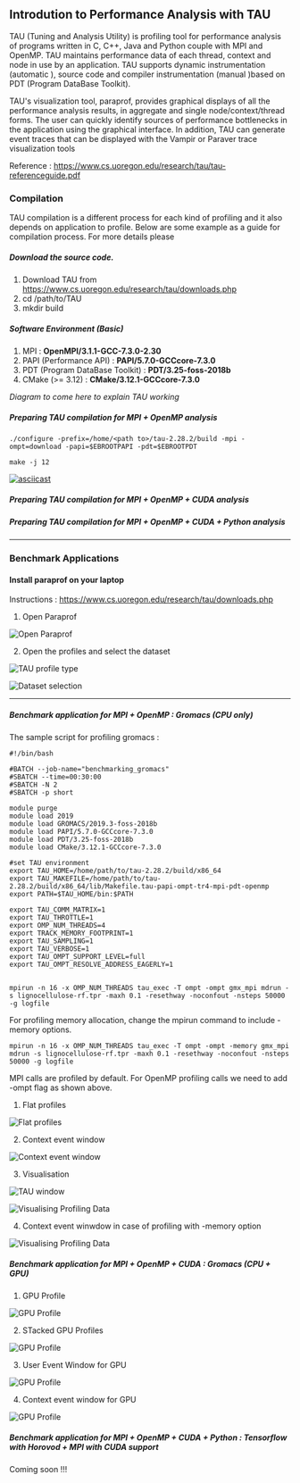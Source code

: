 ## Introdution to Performance Analysis with TAU 

TAU (Tuning and Analysis Utility) is profiling tool for performance analysis of programs written in C, C++, Java and Python couple with MPI and OpenMP. TAU maintains performance data of each thread, context and node in use by an application. TAU supports dynamic instrumentation (automatic ), source code and compiler instrumentation (manual )based on PDT (Program DataBase Toolkit). 

TAU's visualization tool, paraprof, provides graphical displays of all the performance analysis results, in aggregate and single node/context/thread forms. The user can quickly identify sources of performance bottlenecks in the application using the graphical interface. In addition, TAU can generate event traces that can be displayed with the Vampir or Paraver trace visualization tools

Reference : <https://www.cs.uoregon.edu/research/tau/tau-referenceguide.pdf>

### Compilation

TAU compilation is a different process for each kind of profiling and it also depends on application to profile. Below are some example as a guide for compilation process. For more details please  

##### Download the source code. 

1. Download TAU from <https://www.cs.uoregon.edu/research/tau/downloads.php>
2. cd /path/to/TAU
3. mkdir build

##### Software Environment (Basic)

1. MPI : **OpenMPI/3.1.1-GCC-7.3.0-2.30**
2. PAPI (Performance API) : **PAPI/5.7.0-GCCcore-7.3.0**
3. PDT (Program DataBase Toolkit) : **PDT/3.25-foss-2018b**
4. CMake (>= 3.12) : **CMake/3.12.1-GCCcore-7.3.0**

*Diagram to come here to explain TAU working*

##### Preparing TAU compilation for MPI + OpenMP analysis

`./configure -prefix=/home/<path to>/tau-2.28.2/build -mpi -ompt=download -papi=$EBROOTPAPI -pdt=$EBROOTPDT`

`make -j 12`

[![asciicast](https://asciinema.org/a/1peXkVDvSfPjI0HvFjFENSMiW.svg)](https://asciinema.org/a/1peXkVDvSfPjI0HvFjFENSMiW)
 
##### Preparing TAU compilation for MPI + OpenMP + CUDA analysis

##### Preparing TAU compilation for MPI + OpenMP + CUDA + Python analysis 


---

### Benchmark Applications

#### Install paraprof on your laptop 

Instructions : <https://www.cs.uoregon.edu/research/tau/downloads.php>

1. Open Paraprof 

![Open Paraprof](../images/tau/OpeningPage.png)

2. Open the profiles and select the dataset

![TAU profile type](../images/tau/tau_profiles.png)

![Dataset selection](../images/tau/dataset_selection.png)

---

##### Benchmark application for MPI + OpenMP : Gromacs (CPU only)

The sample script for profiling gromacs : 

``` 
#!/bin/bash

#BATCH --job-name="benchmarking_gromacs"
#SBATCH --time=00:30:00
#SBATCH -N 2
#SBATCH -p short

module purge
module load 2019
module load GROMACS/2019.3-foss-2018b
module load PAPI/5.7.0-GCCcore-7.3.0
module load PDT/3.25-foss-2018b
module load CMake/3.12.1-GCCcore-7.3.0

#set TAU environment
export TAU_HOME=/home/path/to/tau-2.28.2/build/x86_64
export TAU_MAKEFILE=/home/path/to/tau-2.28.2/build/x86_64/lib/Makefile.tau-papi-ompt-tr4-mpi-pdt-openmp
export PATH=$TAU_HOME/bin:$PATH

export TAU_COMM_MATRIX=1
export TAU_THROTTLE=1
export OMP_NUM_THREADS=4
export TRACK_MEMORY_FOOTPRINT=1
export TAU_SAMPLING=1
export TAU_VERBOSE=1
export TAU_OMPT_SUPPORT_LEVEL=full
export TAU_OMPT_RESOLVE_ADDRESS_EAGERLY=1


mpirun -n 16 -x OMP_NUM_THREADS tau_exec -T ompt -ompt gmx_mpi mdrun -s lignocellulose-rf.tpr -maxh 0.1 -resethway -noconfout -nsteps 50000 -g logfile

```
For profiling memory allocation, change the mpirun command to include -memory options. 

```
mpirun -n 16 -x OMP_NUM_THREADS tau_exec -T ompt -ompt -memory gmx_mpi mdrun -s lignocellulose-rf.tpr -maxh 0.1 -resethway -noconfout -nsteps 50000 -g logfile

```
MPI calls are profiled by default. For OpenMP profiling calls we need to add -ompt flag as shown above. 

1. Flat profiles 

![Flat profiles](../images/tau/MPI+OPENMP_profiles.png)

2. Context event window 

![Context event window](../images/tau/context_event_window.png)

3. Visualisation 

![TAU window](../images/tau/windows_tau.png)

![Visualising Profiling Data](../images/tau/visualisation_results.png)

4. Context event winwdow in case of profiling with -memory option 

![Visualising Profiling Data](../images/tau/context_window_memory.png)


##### Benchmark application for MPI + OpenMP + CUDA : Gromacs (CPU + GPU)

1. GPU Profile 

![GPU Profile](../images/tau/GPU_profile.png)

2. STacked GPU Profiles 

![GPU Profile](../images/tau/stacked_profile_gpu.png)

3. User Event Window for GPU 

![GPU Profile](../images/tau/user_event_window_gpu.png)

4. Context event window for GPU 

![GPU Profile](../images/tau/context_event_wondow_gpu.png)


##### Benchmark application for MPI + OpenMP + CUDA + Python : Tensorflow with Horovod + MPI with CUDA support 

Coming soon !!!




